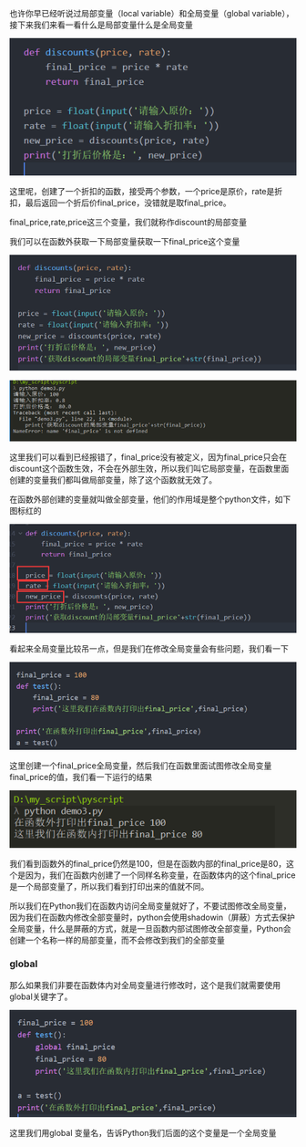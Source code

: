也许你早已经听说过局部变量（local variable）和全局变量（global variable），接下来我们来看一看什么是局部变量什么是全局变量

![](/assets/localvariable.png)

这里呢，创建了一个折扣的函数，接受两个参数，一个price是原价，rate是折扣，最后返回一个折后价final\_price，没错就是取final\_price。

final\_price,rate,price这三个变量，我们就称作discount的局部变量

我们可以在函数外获取一下局部变量获取一下final\_price这个变量

![](/assets/print_loaclvariable.png)

![](/assets/print_loaclvariabl_error.png)

这里我们可以看到已经报错了，final\_price没有被定义，因为final\_price只会在discount这个函数生效，不会在外部生效，所以我们叫它局部变量，在函数里面创建的变量我们都叫做局部变量，除了这个函数就无效了。

在函数外部创建的变量就叫做全部变量，他们的作用域是整个python文件，如下图标红的

![](/assets/gloable_variable.png)

看起来全局变量比较吊一点，但是我们在修改全局变量会有些问题，我们看一下

![](/assets/修改全局变量.png)

这里创建一个final\_price全局变量，然后我们在函数里面试图修改全局变量final\_price的值，我们看一下运行的结果

![](/assets/修改全局变运行结果.png)

我们看到函数外的final\_price仍然是100，但是在函数内部的final\_price是80，这个是因为，我们在函数内创建了一个同样名称变量，在函数体内的这个final\_price是一个局部变量了，所以我们看到打印出来的值就不同。

所以我们在Python我们在函数内访问全局变量就好了，不要试图修改全局变量，因为我们在函数内修改全部变量时，python会使用shadowin（屏蔽）方式去保护全局变量，什么是屏蔽的方式，就是一旦函数内部试图修改全部变量，Python会创建一个名称一样的局部变量，而不会修改到我们的全部变量



### global

那么如果我们非要在函数体内对全局变量进行修改时，这个是我们就需要使用global关键字了。



![](/assets/global修改全局变量.png)





这里我们用global 变量名，告诉Python我们后面的这个变量是一个全局变量



